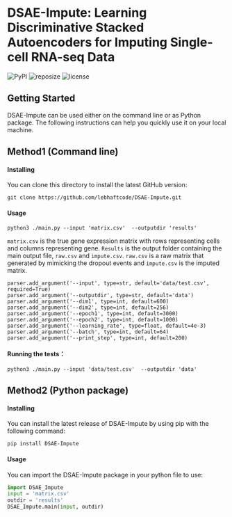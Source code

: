 # DSAE-Impute: Learning Discriminative Stacked Autoencoders for Imputing Single-cell RNA-seq Data
![PyPI](https://img.shields.io/pypi/v/DSAE-Impute)
![reposize](https://img.shields.io/github/repo-size/lebhaftcode/DSAE-Impute)
![license](https://img.shields.io/github/license/lebhaftcode/DSAE-Impute)
## Getting Started

DSAE-Impute can be used either on the command line or as Python package. The following instructions can help you quickly use it on your local machine.



## Method1 (Command line)

#### Installing

You can clone this directory to install the latest GitHub version:

```git
git clone https://github.com/lebhaftcode/DSAE-Impute.git
```

#### Usage

```shell
python3 ./main.py --input 'matrix.csv'  --outputdir 'results'
```

`matrix.csv`  is the true gene expression matrix with rows representing cells and columns representing gene.  `Results` is the output folder containing the main output file,  `raw.csv` and `impute.csv`.  `raw.csv` is a raw matrix that generated by mimicking the dropout events and `impute.csv` is the imputed matrix.

 ```
parser.add_argument('--input', type=str, default='data/test.csv', required=True)
parser.add_argument('--outputdir', type=str, default='data')
parser.add_argument('--dim1', type=int, default=600)
parser.add_argument('--dim2', type=int, default=256)
parser.add_argument('--epoch1', type=int, default=3000)
parser.add_argument('--epoch2', type=int, default=1000)
parser.add_argument('--learning_rate', type=float, default=4e-3)
parser.add_argument('--batch', type=int, default=64)
parser.add_argument('--print_step', type=int, default=200)
 ```

#### Running the tests： 

```shell
python3 ./main.py --input 'data/test.csv'  --outputdir 'data'
```



## Method2 (Python package)

#### Installing

You can install the latest release of DSAE-Impute by using pip with the following command:

```shell
pip install DSAE-Impute
```

#### Usage

You can import the DSAE-Impute package in your python file to use:

```python
import DSAE_Impute
input = 'matrix.csv'
outdir = 'results'
DSAE_Impute.main(input, outdir) 
```




